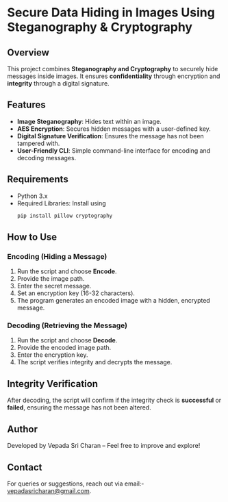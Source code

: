 # Secure Data Hiding in Images Using Steganography & Cryptography

## Overview
This project combines **Steganography and Cryptography** to securely hide messages inside images. It ensures **confidentiality** through encryption and **integrity** through a digital signature.

## Features
- **Image Steganography**: Hides text within an image.
- **AES Encryption**: Secures hidden messages with a user-defined key.
- **Digital Signature Verification**: Ensures the message has not been tampered with.
- **User-Friendly CLI**: Simple command-line interface for encoding and decoding messages.

## Requirements
- Python 3.x
- Required Libraries: Install using
  ```sh
  pip install pillow cryptography
  ```

## How to Use
### Encoding (Hiding a Message)
1. Run the script and choose **Encode**.
2. Provide the image path.
3. Enter the secret message.
4. Set an encryption key (16-32 characters).
5. The program generates an encoded image with a hidden, encrypted message.

### Decoding (Retrieving the Message)
1. Run the script and choose **Decode**.
2. Provide the encoded image path.
3. Enter the encryption key.
4. The script verifies integrity and decrypts the message.

## Integrity Verification
After decoding, the script will confirm if the integrity check is **successful** or **failed**, ensuring the message has not been altered.

## Author
Developed by Vepada Sri Charan – Feel free to improve and explore!

## Contact
For queries or suggestions, reach out via email:- vepadasricharan@gmail.com.

